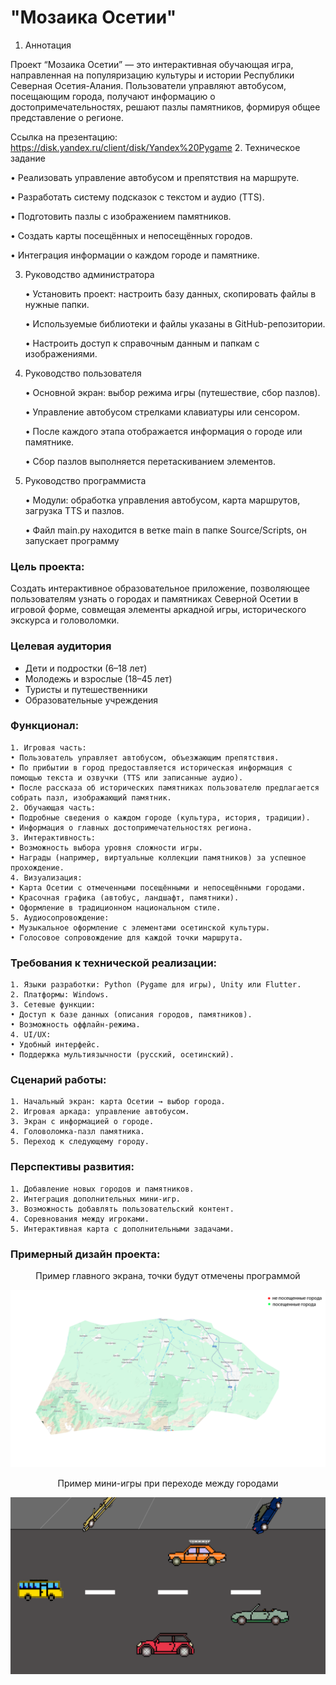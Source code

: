 # "Мозаика Осетии"
1. Аннотация

Проект “Мозаика Осетии” — это интерактивная обучающая игра, направленная на популяризацию культуры и истории Республики Северная Осетия-Алания. Пользователи управляют автобусом, посещающим города, получают информацию о достопримечательностях, решают пазлы памятников, формируя общее представление о регионе.

Ссылка на презентацию: https://disk.yandex.ru/client/disk/Yandex%20Pygame
2. Техническое задание 

   •	Реализовать управление автобусом и препятствия на маршруте.

   •	Разработать систему подсказок с текстом и аудио (TTS).

   •	Подготовить пазлы с изображением памятников.

   •	Создать карты посещённых и непосещённых городов.

   •	Интеграция информации о каждом городе и памятнике.

3. Руководство администратора

   •	Установить проект: настроить базу данных, скопировать файлы в нужные папки.

   •	Используемые библиотеки и файлы указаны в GitHub-репозитории.

   •	Настроить доступ к справочным данным и папкам с изображениями.


4. Руководство пользователя

   •	Основной экран: выбор режима игры (путешествие, сбор пазлов).

   •	Управление автобусом стрелками клавиатуры или сенсором.

   •	После каждого этапа отображается информация о городе или памятнике.

   •	Сбор пазлов выполняется перетаскиванием элементов.


5. Руководство программиста

   •	Модули: обработка управления автобусом, карта маршрутов, загрузка TTS и пазлов.

   •    Файл main.py находится в ветке main в папке Source/Scripts, он запускает программу

### Цель проекта:

Создать интерактивное образовательное приложение, позволяющее пользователям узнать о городах и памятниках Северной Осетии в игровой форме, совмещая элементы аркадной игры, исторического экскурса и головоломки.

### Целевая аудитория

* Дети и подростки (6–18 лет)
* Молодежь и взрослые (18–45 лет)
* Туристы и путешественники
* Образовательные учреждения

### Функционал:

	1. Игровая часть:
	• Пользователь управляет автобусом, объезжающим препятствия.
	• По прибытии в город предоставляется историческая информация с помощью текста и озвучки (TTS или записанные аудио).
	• После рассказа об исторических памятниках пользователю предлагается собрать пазл, изображающий памятник.
	2. Обучающая часть:
	• Подробные сведения о каждом городе (культура, история, традиции).
	• Информация о главных достопримечательностях региона.
	3. Интерактивность:
	• Возможность выбора уровня сложности игры.
	• Награды (например, виртуальные коллекции памятников) за успешное прохождение.
	4. Визуализация:
	• Карта Осетии с отмеченными посещёнными и непосещёнными городами.
	• Красочная графика (автобус, ландшафт, памятники).
	• Оформление в традиционном национальном стиле.
	5. Аудиосопровождение:
	• Музыкальное оформление с элементами осетинской культуры.
	• Голосовое сопровождение для каждой точки маршрута.

### Требования к технической реализации:

	1. Языки разработки: Python (Pygame для игры), Unity или Flutter.
	2. Платформы: Windows.
	3. Сетевые функции:
	• Доступ к базе данных (описания городов, памятников).
	• Возможность оффлайн-режима.
	4. UI/UX:
	• Удобный интерфейс.
	• Поддержка мультиязычности (русский, осетинский).

### Сценарий работы:

	1. Начальный экран: карта Осетии → выбор города.
	2. Игровая аркада: управление автобусом.
	3. Экран с информацией о городе.
	4. Головоломка-пазл памятника.
	5. Переход к следующему городу.



### Перспективы развития:

	1. Добавление новых городов и памятников.
	2. Интеграция дополнительных мини-игр.
	3. Возможность добавлять пользовательский контент.
	4. Соревнования между игроками.
	5. Интерактивная карта с дополнительными задачами.

### Примерный дизайн проекта:

<p align="center">Пример главного экрана, точки будут отмечены программой</p>

![Главный экран](https://github.com/maxxximgb/Mo3aukaOsetuu/blob/main/Media/MainScreen.png?raw=true)

<p align="center">Пример мини-игры при переходе между городами</p>

![Переход между городами](https://github.com/maxxximgb/Mo3aukaOsetuu/blob/main/Media/Road.png?raw=true)

  
